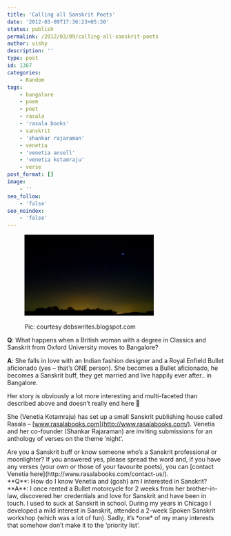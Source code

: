 ```yaml
---
title: 'Calling all Sanskrit Poets'
date: '2012-03-09T17:36:23+05:30'
status: publish
permalink: /2012/03/09/calling-all-sanskrit-poets
author: vishy
description: ''
type: post
id: 1367
categories: 
    - Random
tags:
    - bangalore
    - poem
    - poet
    - rasala
    - 'rasala books'
    - sanskrit
    - 'shankar rajaraman'
    - venetia
    - 'venetia ansell'
    - 'venetia kotamraju'
    - verse
post_format: []
image:
    - ''
seo_follow:
    - 'false'
seo_noindex:
    - 'false'
---
```

<figure aria-describedby="caption-attachment-1373" class="wp-caption alignleft" id="attachment_1373" style="width: 300px">

[![](../../../../uploads/2012/03/night_sky_1920_debswrites_blogspot.jpg "night_sky_1920_debswrites_blogspot")](http://www.ulaar.com/wp-content/uploads/2012/03/night_sky_1920_debswrites_blogspot.jpg)<figcaption class="wp-caption-text" id="caption-attachment-1373">Pic: courtesy debswrites.blogspot.com</figcaption></figure>

**Q**: What happens when a British woman with a degree in Classics and Sanskrit from Oxford University moves to Bangalore?

**A**: She falls in love with an Indian fashion designer and a Royal Enfield Bullet aficionado (yes – that’s ONE person). She becomes a Bullet aficionado, he becomes a Sanskrit buff, they get married and live happily ever after.. in Bangalore.

Her story is obviously a lot more interesting and multi-faceted than described above and doesn’t really end here 🙂

She (Venetia Kotamraju) has set up a small Sanskrit publishing house called Rasala – [www.rasalabooks.com](http://www.rasalabooks.com/). Venetia and her co-founder (Shankar Rajaraman) are inviting submissions for an anthology of verses on the theme ‘night’.

<div>Are you a Sanskrit buff or know someone who’s a Sanskrit professional or moonlighter? If you answered yes, please spread the word and, if you have any verses (your own or those of your favourite poets), you can [contact Venetia here](http://www.rasalabooks.com/contact-us/).</div><div></div><div>**Q**: How do I know Venetia and (gosh) am I interested in Sanskrit?</div><div>**A**: I once rented a Bullet motorcycle for 2 weeks from her brother-in-law, discovered her credentials and love for Sanskrit and have been in touch. I used to suck at Sanskrit in school. During my years in Chicago I developed a mild interest in Sanskrit, attended a 2-week Spoken Sanskrit workshop (which was a lot of fun). Sadly, it’s *one* of my many interests that somehow don’t make it to the ‘priority list’.</div><div></div>